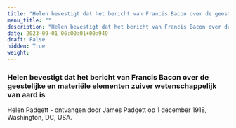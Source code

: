 ```yaml
---
title: "Helen bevestigt dat het bericht van Francis Bacon over de geestelijke en materiële elementen zuiver wetenschappelijk van aard is"
menu_title: ""
description: "Helen bevestigt dat het bericht van Francis Bacon over de geestelijke en materiële elementen zuiver wetenschappelijk van aard is"
date: 2023-09-01 06:00:01+00:949
draft: False
hidden: True
weight:
---
```

### Helen bevestigt dat het bericht van Francis Bacon over de geestelijke en materiële elementen zuiver wetenschappelijk van aard is

Helen Padgett - ontvangen door James Padgett op 1 december 1918, Washington, DC, USA.
